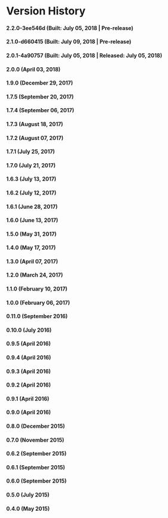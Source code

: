 # Version History


#### 2.2.0-3ee546d (Built: July 05, 2018 | Pre-release)

#### 2.1.0-d660415 (Built: July 09, 2018 | Pre-release)

#### 2.0.1-4a90757 (Built: July 05, 2018 | Released: July 05, 2018)

#### 2.0.0 (April 03, 2018)

#### 1.9.0 (December 29, 2017)

#### 1.7.5 (September 20, 2017)

#### 1.7.4 (September 06, 2017)

#### 1.7.3 (August 18, 2017)

#### 1.7.2 (August 07, 2017)

#### 1.7.1 (July 25, 2017)

#### 1.7.0 (July 21, 2017)

#### 1.6.3 (July 13, 2017)

#### 1.6.2 (July 12, 2017)

#### 1.6.1 (June 28, 2017)

#### 1.6.0 (June 13, 2017)

#### 1.5.0 (May 31, 2017)

#### 1.4.0 (May 17, 2017)

#### 1.3.0 (April 07, 2017)

#### 1.2.0 (March 24, 2017)

#### 1.1.0 (February 10, 2017)

#### 1.0.0 (February 06, 2017)

#### 0.11.0 (September 2016)

#### 0.10.0 (July 2016)

#### 0.9.5 (April 2016)

#### 0.9.4 (April 2016)

#### 0.9.3 (April 2016)

#### 0.9.2 (April 2016)

#### 0.9.1 (April 2016)

#### 0.9.0 (April 2016)

#### 0.8.0 (December 2015)

#### 0.7.0 (November 2015)

#### 0.6.2 (September 2015)

#### 0.6.1 (September 2015)

#### 0.6.0 (September 2015)

#### 0.5.0 (July 2015)

#### 0.4.0 (May 2015)